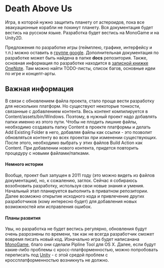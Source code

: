 # Death Above Us
Игра, в которой нужно защитить планету от астероидов, пока все эвакуационные корабли не покинут планету.
Вся документация будет вестись на русском языке. Разработка будет вестись на MonoGame и на Unity2D. 

Предложения по разработке игры (геймплею, графике, интерфейсу и т.п.) можно оставить в [группе google][1]. Дополнительная документация по разработке может быть найдена в папке **docs** репозитория. Также, основная информация по разработке находится в [записной книжке OneNote][4]. Там можно найти TODO-листы, список багов, основные идеи по игре и концепт-арты.

## Важная информация 
В связи с обновлением файла проекта, стало проще вести разработку для нескольких платформ. Но существуют некоторые тонкости, связанные с добавлением контента. Весь контент компилируется в Content/assets/bin/Windows. Поэтому, в нужный проект надо добавлять папки именно из этого пути. Чтобы не плодить лишние файлы, необходимо создавать папку Content в проекте платформы и делать Add Existing Folder в него, добавляя файлы как ссылки - это позволит обновляться контенту во всех проектах при изменении существующих. После этого, необходимо выбрать у этих файлов Build Action как Content. При добавлении нового контента, придется повторить процедуру с новыми файлами/папками.

#### Немного истории
Вообще, проект был запущен в 2011 году (это можно видеть из файлов документации), но, к сожалению, заглох. Сейчас я собираюсь возобновить разработку, используя свои новые знания и умения. Начальный этап планируется выполнить в приватном репозитории. Далее возможно открытие исходного кода и привлечение других разработчиков (кому интересно будет) для добавления новых возможностей или исправления ошибок. 

#### Планы развития
Увы, но разработка не будет вестись регулярно, обновления будут очень разрознены по времени, так как не всегда разработчик сможет вовремя писать новый код. Изначально игра будет написанана [MonoGame][2], благо они сделали Pipline Tool для OS X. Далее, если будут какие-либо проблемы с кросс-платформенностью, можно попробовать переписать под [Unity][3] - с этой средой проблем с кроссплатформенностью возникнуть не должно. 

<!--Ссылки-->
[1]: https://groups.google.com/forum/#!forum/death-above-us
[2]: https://github.com/mono/MonoGame
[3]: http://unity3d.com
[4]: http://1drv.ms/1dfNeYC
